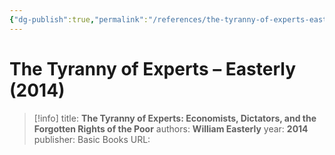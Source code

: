 ```yaml
---
{"dg-publish":true,"permalink":"/references/the-tyranny-of-experts-easterly-2014/"}
---
```



# The Tyranny of Experts – Easterly (2014)

> [!info]
> title: **The Tyranny of Experts: Economists, Dictators, and the Forgotten Rights of the Poor**
> authors: **William Easterly**
> year: **2014**
> publisher: Basic Books
> URL: 


